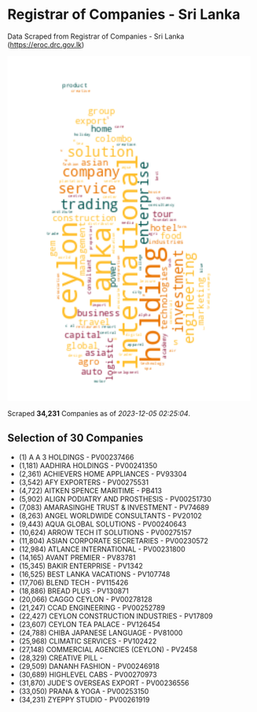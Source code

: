 # Registrar of Companies - Sri Lanka

Data Scraped from Registrar of Companies - Sri Lanka (https://eroc.drc.gov.lk)

![word-cloud](data/word_cloud.png)

Scraped **34,231** Companies as of *2023-12-05 02:25:04*.


## Selection of 30 Companies

* (1) A A 3 HOLDINGS - PV00237466
* (1,181) AADHIRA HOLDINGS - PV00241350
* (2,361) ACHIEVERS HOME APPLIANCES - PV93304
* (3,542) AFY EXPORTERS - PV00275531
* (4,722) AITKEN SPENCE MARITIME - PB413
* (5,902) ALIGN PODIATRY AND PROSTHESIS - PV00251730
* (7,083) AMARASINGHE TRUST & INVESTMENT - PV74689
* (8,263) ANGEL WORLDWIDE CONSULTANTS - PV20102
* (9,443) AQUA GLOBAL SOLUTIONS - PV00240643
* (10,624) ARROW TECH IT SOLUTIONS - PV00275157
* (11,804) ASIAN CORPORATE SECRETARIES - PV00230572
* (12,984) ATLANCE INTERNATIONAL - PV00231800
* (14,165) AVANT PREMIER - PV83781
* (15,345) BAKIR ENTERPRISE - PV1342
* (16,525) BEST LANKA VACATIONS - PV107748
* (17,706) BLEND TECH - PV115426
* (18,886) BREAD PLUS - PV130871
* (20,066) CAGGO CEYLON - PV00278128
* (21,247) CCAD ENGINEERING - PV00252789
* (22,427) CEYLON CONSTRUCTION INDUSTRIES - PV17809
* (23,607) CEYLON TEA PALACE  - PV126454
* (24,788) CHIBA JAPANESE LANGUAGE - PV81000
* (25,968) CLIMATIC SERVICES - PV102422
* (27,148) COMMERCIAL AGENCIES (CEYLON) - PV2458
* (28,329) CREATIVE PILL - 
* (29,509) DANANH FASHION - PV00246918
* (30,689) HIGHLEVEL CABS - PV00270973
* (31,870) JUDE'S OVERSEAS EXPORT - PV00236556
* (33,050) PRANA & YOGA - PV00253150
* (34,231) ZYEPPY STUDIO - PV00261919